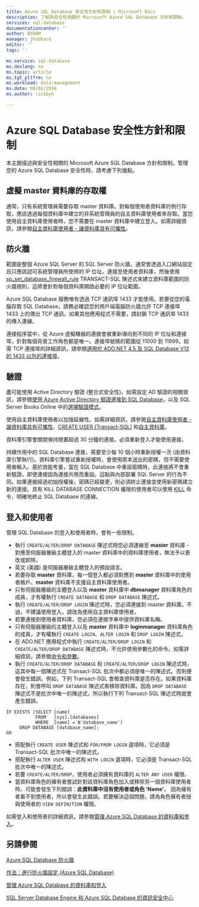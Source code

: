 ```yaml
---
title: Azure SQL Database 安全性方針和限制 | Microsoft Docs
description: 了解與安全性相關的 Microsoft Azure SQL Database 方針和限制。
services: sql-database
documentationcenter: ''
author: BYHAM
manager: jhubbard
editor: ''
tags: ''

ms.service: sql-database
ms.devlang: na
ms.topic: article
ms.tgt_pltfrm: na
ms.workload: data-management
ms.date: 08/02/2016
ms.author: rickbyh

---
```

# Azure SQL Database 安全性方針和限制
本主題描述與安全性相關的 Microsoft Azure SQL Database 方針和限制。管理您的 Azure SQL Database 安全性時，請考慮下列幾點。

## 虛擬 master 資料庫的存取權
通常，只有系統管理員需要存取 master 資料庫。對每個使用者資料庫的例行存取，應該透過每個資料庫中建立的非系統管理員的自主資料庫使用者來存取。當您使用自主資料庫使用者時，您不需要在 master 資料庫中建立登入。如需詳細資訊，請參閱[自主資料庫使用者 - 讓資料庫具有可攜性](https://msdn.microsoft.com/library/ff929188.aspx)。

## 防火牆
範圍是整個 Azure SQL Server 的 SQL Server 防火牆，通常會透過入口網站設定且只應該認可系統管理員所使用的 IP 位址。連接至使用者資料庫，然後使用 [sp\_set\_database\_firewall\_rule](https://msdn.microsoft.com/library/dn270010.aspx) TRANSACT-SQL 陳述式來建立資料庫範圍的防火牆規則，這將會針對每個資料庫開啟必要的 IP 位址範圍。

Azure SQL Database 服務唯有透過 TCP 通訊埠 1433 才能使用。若要從您的電腦存取 SQL Database，請務必確認您的用戶端電腦防火牆允許 TCP 連接埠 1433 上的傳出 TCP 通訊。如果其他應用程式不需要，請封鎖 TCP 通訊埠 1433 的傳入連線。

連接程序當中，從 Azure 虛擬機器的連接會被重新導向到不同的 IP 位址和連接埠，針對每個背景工作角色都是唯一。連接埠號碼的範圍從 11000 到 11999。如需 TCP 連接埠的詳細資訊，請參閱[適用於 ADO.NET 4.5 及 SQL Database V12 的 1433 以外的連接埠](sql-database-develop-direct-route-ports-adonet-v12.md)。

## 驗證
盡可能使用 Active Directory 驗證 (整合式安全性)。如需設定 AD 驗證的相關資訊，請參閱[使用 Azure Active Directory 驗證連接到 SQL Database](sql-database-aad-authentication.md)，以及 SQL Server Books Online 中的[選擇驗證模式](https://msdn.microsoft.com/library/ms144284.aspx)。

使用自主資料庫使用者以加強延展性。如需詳細資訊，請參閱[自主資料庫使用者 - 讓資料庫具有可攜性](https://msdn.microsoft.com/library/ff929188.aspx)、[CREATE USER (Transact-SQL)](https://technet.microsoft.com/library/ms173463.aspx) 和[自主資料庫](https://technet.microsoft.com/library/ff929071.aspx)。

資料庫引擎會關閉保持閒置超過 30 分鐘的連接。必須重新登入才能使用連接。

持續作用中的 SQL Database 連接，需要至少每 10 個小時重新授權一次 (由資料庫引擎執行)。資料庫引擎嘗試重新授權時，會使用原本送出的密碼，但不需要使用者輸入。基於效能考量，當在 SQL Database 中重設密碼時，此連接將不會重新驗證，即使連接因為連接共用而重設。這點與內部部署 SQL Server 的行為不同。如果連接經過初始授權後，密碼已經變更，則必須終止連接並使用新密碼建立新的連接。具有 KILL DATABASE CONNECTION 權限的使用者可以使用 [KILL](https://msdn.microsoft.com/library/ms173730.aspx) 命令，明確地終止 SQL Database 的連線。

## 登入和使用者
管理 SQL Database 的登入和使用者時，會有一些限制。

* 執行 ``CREATE/ALTER/DROP DATABASE`` 陳述式時您必須連線至 **master** 資料庫 - 對應至伺服器層級主體登入的 master 資料庫中的資料庫使用者，無法予以更改或卸除。
* 英文 (美國) 是伺服器層級主體登入的預設語言。
* 若要存取 **master** 資料庫，每一個登入都必須對應到 **master** 資料庫中的使用者帳戶。**master** 資料庫不支援自主資料庫使用者。
* 只有伺服器層級的主體登入以及 **master** 資料庫中 **dbmanager** 資料庫角色的成員，才有權執行 ``CREATE DATABASE`` 和 ``DROP DATABASE`` 陳述式。
* 執行 ``CREATE/ALTER/DROP LOGIN`` 陳述式時，您必須連接到 master 資料庫。不過，不建議使用登入。請改為使用自主資料庫使用者。
* 若要連接到使用者資料庫，您必須在連接字串中提供資料庫名稱。
* 只有伺服器層級的主體登入以及 **master** 資料庫中 **loginmanager** 資料庫角色的成員，才有權執行 ``CREATE LOGIN``、``ALTER LOGIN`` 和 ``DROP LOGIN`` 陳述式。
* 在 ADO.NET 應用程式中執行 ``CREATE/ALTER/DROP LOGIN`` 和 ``CREATE/ALTER/DROP DATABASE`` 陳述式時，不允許使用參數化的命令。如需詳細資訊，請參閱[命令和參數](https://msdn.microsoft.com/library/ms254953.aspx)。
* 執行 ``CREATE/ALTER/DROP DATABASE`` 和 ``CREATE/ALTER/DROP LOGIN`` 陳述式時，這其中每一個陳述式在 Transact-SQL 批次中都必須是唯一的陳述式。否則便會發生錯誤。例如，下列 Transact-SQL 會檢查資料庫是否存在。如果資料庫存在，則會呼叫 ``DROP DATABASE`` 陳述式來移除資料庫。因為 ``DROP DATABASE`` 陳述式不是批次中唯一的陳述式，所以執行下列 Transact-SQL 陳述式時就會產生錯誤。

```
IF EXISTS (SELECT [name]
           FROM   [sys].[databases]
           WHERE  [name] = N'database_name')
     DROP DATABASE [database_name];
GO
```

* 搭配執行 ``CREATE USER`` 陳述式和 ``FOR/FROM LOGIN`` 選項時，它必須是 Transact-SQL 批次中唯一的陳述式。
* 搭配執行 ``ALTER USER`` 陳述式和 ``WITH LOGIN`` 選項時，它必須是 Transact-SQL 批次中唯一的陳述式。
* 若要 ``CREATE/ALTER/DROP``，使用者必須擁有資料庫的 ``ALTER ANY USER`` 權限。
* 當資料庫角色的擁有者嘗試針對該資料庫角色加入或移除另一個資料庫使用者時，可能會發生下列錯誤：**此資料庫中沒有使用者或角色 'Name'**。 因為擁有者看不到使用者，所以會發生此錯誤。若要解決這個問題，請為角色擁有者授與使用者的 ``VIEW DEFINITION`` 權限。

如需登入和使用者的詳細資訊，請參閱[管理 Azure SQL Database 的資料庫和登入](sql-database-manage-logins.md)。

## 另請參閱
[Azure SQL Database 防火牆](sql-database-firewall-configure.md)

[作法：進行防火牆設定 (Azure SQL Database)](sql-database-configure-firewall-settings.md)

[管理 Azure SQL Database 的資料庫和登入](sql-database-manage-logins.md)

[SQL Server Database Engine 和 Azure SQL Database 的資訊安全中心](https://msdn.microsoft.com/library/bb510589)

<!---HONumber=AcomDC_0803_2016-->